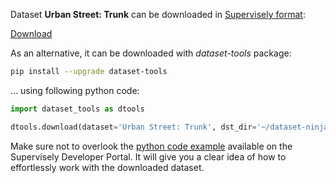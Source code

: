 Dataset **Urban Street: Trunk** can be downloaded in [Supervisely format](https://developer.supervisely.com/api-references/supervisely-annotation-json-format):

 [Download](https://assets.supervisely.com/supervisely-supervisely-assets-public/teams_storage/R/J/mT/ImbmPoWFwZblBD7DeCh1oh26JX3FTM1zSduw5ZRuyyDj41jtBTwF2pbALXXY3BYlaCaqdg0LNGSMH6ZnaFnKrWLNZ4HrV1aoBFWclyX7wDkUaWWdG1lHAs8aCv4x.tar)

As an alternative, it can be downloaded with *dataset-tools* package:
``` bash
pip install --upgrade dataset-tools
```

... using following python code:
``` python
import dataset_tools as dtools

dtools.download(dataset='Urban Street: Trunk', dst_dir='~/dataset-ninja/')
```
Make sure not to overlook the [python code example](https://developer.supervisely.com/getting-started/python-sdk-tutorials/iterate-over-a-local-project) available on the Supervisely Developer Portal. It will give you a clear idea of how to effortlessly work with the downloaded dataset.

